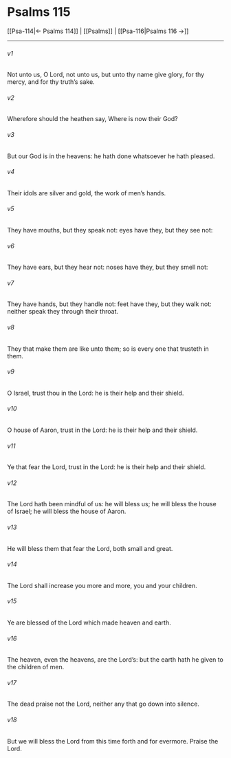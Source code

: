 # Psalms 115

[[Psa-114|← Psalms 114]] | [[Psalms]] | [[Psa-116|Psalms 116 →]]
***

###### v1
Not unto us, O Lord, not unto us, but unto thy name give glory, for thy mercy, and for thy truth’s sake.
###### v2
Wherefore should the heathen say, Where is now their God?
###### v3
But our God is in the heavens: he hath done whatsoever he hath pleased.
###### v4
Their idols are silver and gold, the work of men’s hands.
###### v5
They have mouths, but they speak not: eyes have they, but they see not:
###### v6
They have ears, but they hear not: noses have they, but they smell not:
###### v7
They have hands, but they handle not: feet have they, but they walk not: neither speak they through their throat.
###### v8
They that make them are like unto them; so is every one that trusteth in them.
###### v9
O Israel, trust thou in the Lord: he is their help and their shield.
###### v10
O house of Aaron, trust in the Lord: he is their help and their shield.
###### v11
Ye that fear the Lord, trust in the Lord: he is their help and their shield.
###### v12
The Lord hath been mindful of us: he will bless us; he will bless the house of Israel; he will bless the house of Aaron.
###### v13
He will bless them that fear the Lord, both small and great.
###### v14
The Lord shall increase you more and more, you and your children.
###### v15
Ye are blessed of the Lord which made heaven and earth.
###### v16
The heaven, even the heavens, are the Lord’s: but the earth hath he given to the children of men.
###### v17
The dead praise not the Lord, neither any that go down into silence.
###### v18
But we will bless the Lord from this time forth and for evermore. Praise the Lord. 
